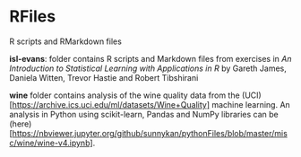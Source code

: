 # RFiles
R scripts and RMarkdown files

**isl-evans**: 
folder contains R scripts and Markdown files from exercises in _An Introduction to Statistical Learning with 
Applications in R_ by Gareth James, Daniela Witten, Trevor Hastie and Robert Tibshirani

**wine**
folder contains analysis of the wine quality data from the (UCI)[https://archive.ics.uci.edu/ml/datasets/Wine+Quality] machine learning. An analysis in Python using scikit-learn, Pandas and NumPy libraries can be (here)[https://nbviewer.jupyter.org/github/sunnykan/pythonFiles/blob/master/misc/wine/wine-v4.ipynb].
